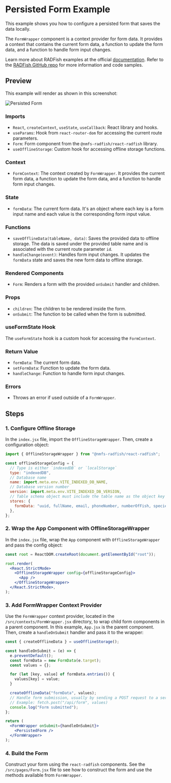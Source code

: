 # Persisted Form Example

This example shows you how to configure a persisted form that saves the data locally.

The `FormWrapper` component is a context provider for form data. It provides a context that contains the current form data, a function to update the form data, and a function to handle form input changes.

Learn more about RADFish examples at the official [documentation](https://nmfs-radfish.github.io/radfish/developer-documentation/examples-and-templates#examples). Refer to the [RADFish GitHub repo](https://nmfs-radfish.github.io/radfish/) for more information and code samples.

## Preview
This example will render as shown in this screenshot:

![Persisted Form](./src/assets/persisted-form.png)

### Imports

- `React`, `createContext`, `useState`, `useCallback`: React library and hooks.
- `useParams`: Hook from `react-router-dom` for accessing the current route parameters.
- `Form`: Form component from the `@nmfs-radfish/react-radfish` library.
- `useOfflineStorage`: Custom hook for accessing offline storage functions.

### Context

- `FormContext`: The context created by `FormWrapper`. It provides the current form data, a function to update the form data, and a function to handle form input changes.

### State

- `formData`: The current form data. It's an object where each key is a form input name and each value is the corresponding form input value.

### Functions

- `saveOfflineData(tableName, data)`: Saves the provided data to offline storage. The data is saved under the provided table name and is associated with the current route parameter `id`.
- `handleChange(event)`: Handles form input changes. It updates the `formData` state and saves the new form data to offline storage.

### Rendered Components

- `Form`: Renders a form with the provided `onSubmit` handler and children.

### Props

- `children`: The children to be rendered inside the form.
- `onSubmit`: The function to be called when the form is submitted.

### useFormState Hook

The `useFormState` hook is a custom hook for accessing the `FormContext`.

### Return Value

- `formData`: The current form data.
- `setFormData`: Function to update the form data.
- `handleChange`: Function to handle form input changes.

### Errors

- Throws an error if used outside of a `FormWrapper`.

## Steps

### 1. Configure Offline Storage
In the `index.jsx` file, import the `OfflineStorageWrapper`. Then, create a configuration object:

```jsx
import { OfflineStorageWrapper } from "@nmfs-radfish/react-radfish";

const offlineStorageConfig = {
  // Type is either `indexedDB` or `localStorage`
  type: "indexedDB",
  // Database name
  name: import.meta.env.VITE_INDEXED_DB_NAME,
  // Database version number
  version: import.meta.env.VITE_INDEXED_DB_VERSION,
  // Table schema object must include the table name as the object key and a comma-separated string as the value. Please note `uuid` must be the first value in `formData` table.
  stores: {
    formData: "uuid, fullName, email, phoneNumber, numberOfFish, species, computedPrice, isDraft",
  },
};
```

### 2. Wrap the App Component with OfflineStorageWrapper
In the `index.jsx` file, wrap the `App` component with `OfflineStorageWrapper` and pass the config object:

```jsx
const root = ReactDOM.createRoot(document.getElementById("root"));

root.render(
  <React.StrictMode>
    <OfflineStorageWrapper config={offlineStorageConfig}>
      <App />
    </OfflineStorageWrapper>
  </React.StrictMode>,
);
```

### 3. Add FormWrapper Context Provider
Use the `FormWrapper` context provider, located in the `/src/contexts/FormWrapper.jsx` directory, to wrap child form components in a parent component. In this example, `App.jsx` is the parent component. Then, create a `handleOnSubmit` handler and pass it to the wrapper:

```jsx
const { createOfflineData } = useOfflineStorage();

const handleOnSubmit = (e) => {
  e.preventDefault();
  const formData = new FormData(e.target);
  const values = {};

  for (let [key, value] of formData.entries()) {
    values[key] = value;
  }

  createOfflineData("formData", values);
  // Handle form submission, usually by sending a POST request to a server
  // Example: fetch.post("/api/form", values)
  console.log("Form submitted");
};

return (
  <FormWrapper onSubmit={handleOnSubmit}>
    <PersistedForm />
  </FormWrapper>
);
```

### 4. Build the Form
Construct your form using the `react-radfish` components. See the `/src/pages/Form.jsx` file to see how to construct the form and use the methods available from `FormWrapper`.

